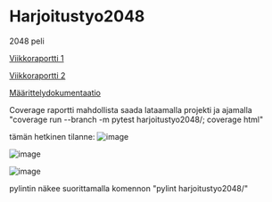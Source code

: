# Harjoitustyo2048

2048 peli


[Viikkoraportti 1](https://github.com/Tiiawss/Harjoitustyo2048/blob/main/Dokumentaatio/Viikkorapotti%201.pdf)

[Viikkoraportti 2](https://github.com/Tiiawss/Harjoitustyo2048/blob/main/Dokumentaatio/Viikkoraportti%202.pdf)

[Määrittelydokumentaatio](https://github.com/Tiiawss/Harjoitustyo2048/blob/main/Dokumentaatio/M%C3%A4%C3%A4rittelydokumentaatio.pdf)


Coverage raportti mahdollista saada lataamalla projekti ja ajamalla "coverage run --branch -m pytest harjoitustyo2048/; coverage html"

tämän hetkinen tilanne:
![image](https://github.com/user-attachments/assets/d2d67759-0a83-49a1-a06a-8000bca549f9)

![image](https://github.com/user-attachments/assets/1d2e8351-99b2-409b-9241-b6e7203f59f1)

![image](https://github.com/user-attachments/assets/7779edd4-b758-4c74-b8a9-25a58a5d8d83)


pylintin näkee suorittamalla komennon "pylint harjoitustyo2048/"
